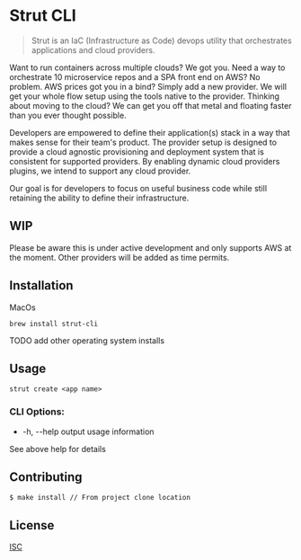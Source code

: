 # Strut CLI

> Strut is an IaC (Infrastructure as Code) devops utility that orchestrates applications and cloud providers.

Want to run containers across multiple clouds? We got you. Need a way to orchestrate 10 microservice repos and a SPA front end on AWS? No problem. AWS prices got you in a bind? Simply add a new provider. We will get your whole flow setup using the tools native to the provider. Thinking about moving to the cloud? We can get you off that metal and floating faster than you ever thought possible.

Developers are empowered to define their application(s) stack in a way that makes sense for their team's product. The provider setup is designed to provide a cloud agnostic provisioning and deployment system that is consistent for supported providers. By enabling dynamic cloud providers plugins, we intend to support any cloud provider.

Our goal is for developers to focus on useful business code while still retaining the ability to define their infrastructure.

## WIP

Please be aware this is under active development and only supports AWS at the moment. Other providers will be added as time permits.


## Installation

MacOs
```
brew install strut-cli
```
TODO add other operating system installs

## Usage
```
strut create <app name>
```

### CLI Options:

  * -h, --help               output usage information

See above help for details

## Contributing

```
$ make install // From project clone location
```


## License

[ISC](https://github.com/cecotw/strut-cli/blob/master/LICENSE)
